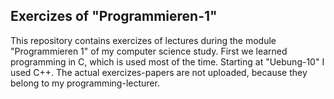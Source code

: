 ## Exercizes of "Programmieren-1"

This repository contains exercizes of lectures during the module "Programmieren 1" of my computer science study.
First we learned programming in C, which is used most of the time. Starting at "Uebung-10" I used C++.
The actual exercizes-papers are not uploaded, because they belong to my programming-lecturer. 
